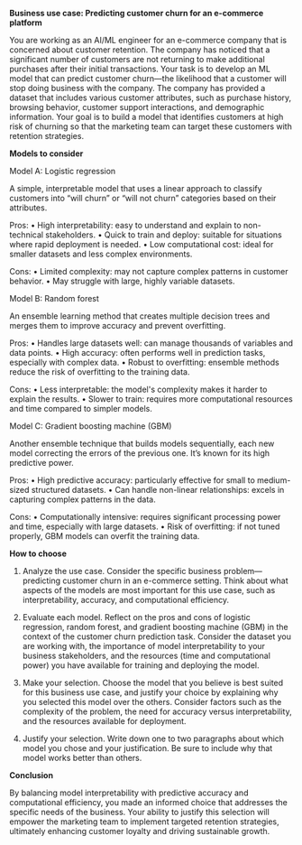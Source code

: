 **Business use case: Predicting customer churn for an e-commerce platform**

You are working as an AI/ML engineer for an e-commerce company that is concerned about customer retention. 
The company has noticed that a significant number of customers are not returning to make additional purchases after their initial transactions. 
Your task is to develop an ML model that can predict customer churn—the likelihood that a customer will stop doing business with the company.
The company has provided a dataset that includes various customer attributes, such as purchase history, browsing behavior, customer support interactions, 
and demographic information. Your goal is to build a model that identifies customers at high risk of churning so that the marketing team can target 
these customers with retention strategies.

**Models to consider**

Model A: Logistic regression

A simple, interpretable model that uses a linear approach to classify customers into “will churn” or “will not churn” categories based on their attributes.

Pros:
	• High interpretability: easy to understand and explain to non-technical stakeholders.
	• Quick to train and deploy: suitable for situations where rapid deployment is needed.
	• Low computational cost: ideal for smaller datasets and less complex environments.
 
Cons:
	• Limited complexity: may not capture complex patterns in customer behavior.
	• May struggle with large, highly variable datasets.
	
Model B: Random forest

An ensemble learning method that creates multiple decision trees and merges them to improve accuracy and prevent overfitting.

Pros:
	• Handles large datasets well: can manage thousands of variables and data points.
	• High accuracy: often performs well in prediction tasks, especially with complex data.
	• Robust to overfitting: ensemble methods reduce the risk of overfitting to the training data.
 
Cons:
	• Less interpretable: the model's complexity makes it harder to explain the results.
	• Slower to train: requires more computational resources and time compared to simpler models.
	
Model C: Gradient boosting machine (GBM)

Another ensemble technique that builds models sequentially, each new model correcting the errors of the previous one. It’s known for its high predictive power.

Pros:
	• High predictive accuracy: particularly effective for small to medium-sized structured datasets.
	• Can handle non-linear relationships: excels in capturing complex patterns in the data.

Cons:
	• Computationally intensive: requires significant processing power and time, especially with large datasets.
	• Risk of overfitting: if not tuned properly, GBM models can overfit the training data.

**How to choose**
	
 1. Analyze the use case. Consider the specific business problem—predicting customer churn in an e-commerce setting. 
 Think about what aspects of the models are most important for this use case, such as interpretability, accuracy, and computational efficiency.
	
 2. Evaluate each model. Reflect on the pros and cons of logistic regression, random forest, and gradient boosting machine (GBM) in the context
    of the customer churn prediction task. Consider the dataset you are working with, the importance of model interpretability to your
    business stakeholders, and the resources (time and computational power) you have available for training and deploying the model.
	
 3. Make your selection. Choose the model that you believe is best suited for this business use case, and justify your choice by explaining
    why you selected this model over the others. Consider factors such as the complexity of the problem, the need for accuracy versus interpretability,
    and the resources available for deployment.

 4. Justify your selection. Write down one to two paragraphs about which model you chose and your justification. Be sure to include why that model
    works better than others.

**Conclusion**

By balancing model interpretability with predictive accuracy and computational efficiency, you made an informed choice that addresses the specific needs 
of the business. Your ability to justify this selection will empower the marketing team to implement targeted retention strategies, ultimately enhancing 
customer loyalty and driving sustainable growth.

